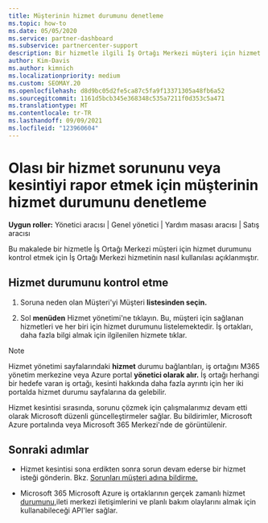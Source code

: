 ```yaml
---
title: Müşterinin hizmet durumunu denetleme
ms.topic: how-to
ms.date: 05/05/2020
ms.service: partner-dashboard
ms.subservice: partnercenter-support
description: Bir hizmetle ilgili İş Ortağı Merkezi müşteri için hizmet durumunu kontrol etmek üzere İş Ortağı Merkezi hizmetini nasıl kullanabileceğini öğrenin.
author: Kim-Davis
ms.author: kimnich
ms.localizationpriority: medium
ms.custom: SEOMAY.20
ms.openlocfilehash: d8d9bc05d2fe5ca87c5fa9f13371305a48fb6a52
ms.sourcegitcommit: 1161d5bcb345e368348c535a7211f0d353c5a471
ms.translationtype: MT
ms.contentlocale: tr-TR
ms.lasthandoff: 09/09/2021
ms.locfileid: "123960604"
---
```

# <a name="check-service-health-for-a-customer-reporting-a-potential-service-problem-or-outage"></a>Olası bir hizmet sorununu veya kesintiyi rapor etmek için müşterinin hizmet durumunu denetleme

**Uygun roller:** Yönetici aracısı | Genel yönetici | Yardım masası aracısı | Satış aracısı

Bu makalede bir hizmetle İş Ortağı Merkezi müşteri için hizmet durumunu kontrol etmek için İş Ortağı Merkezi hizmetinin nasıl kullanılası açıklanmıştır. 

## <a name="check-service-health"></a>Hizmet durumunu kontrol etme

1. Soruna  neden olan Müşteri'yi Müşteri **listesinden seçin.**

2. Sol **menüden** Hizmet yönetimi'ne tıklayın. Bu, müşteri için sağlanan hizmetleri ve her biri için hizmet durumunu listelemektedir. İş ortakları, daha fazla bilgi almak için ilgilenilen hizmete tıklar. 

>[!NOTE] 
> Hizmet yönetimi sayfalarındaki **hizmet** durumu bağlantıları, iş ortağını M365 yönetim merkezine veya Azure portal **yönetici olarak alır.** İş ortağı herhangi bir hedefe varan iş ortağı, kesinti hakkında daha fazla ayrıntı için her iki portalda hizmet durumu sayfalarına da gelebilir.
 
Hizmet kesintisi sırasında, sorunu çözmek için çalışmalarımız devam etti olarak Microsoft düzenli güncelleştirmeler sağlar. Bu bildirimler, Microsoft Azure portalında veya Microsoft 365 Merkezi'nde de görüntülenir.

## <a name="next-steps"></a>Sonraki adımlar 

- Hizmet kesintisi sona erdikten sonra sorun devam ederse bir hizmet isteği gönderin. Bkz. [Sorunları müşteri adına bildirme.](report-problems-on-behalf-of-a-customer.md)

- Microsoft 365 Microsoft Azure iş ortaklarının gerçek zamanlı hizmet [durumunu,](get-automated-service-notifications-with-our-apis.md)ileti merkezi iletişimlerini ve planlı bakım olaylarını almak için kullanabileceği API'ler sağlar.

 

